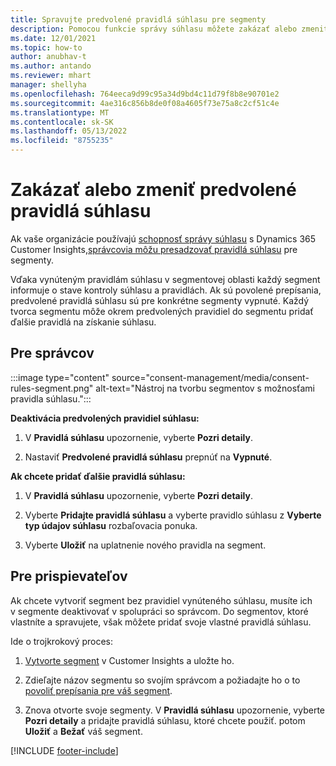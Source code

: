 ```yaml
---
title: Spravujte predvolené pravidlá súhlasu pre segmenty
description: Pomocou funkcie správy súhlasu môžete zakázať alebo zmeniť predvolené pravidlá súhlasu, ak sú povolené prepísania.
ms.date: 12/01/2021
ms.topic: how-to
author: anubhav-t
ms.author: antando
ms.reviewer: mhart
manager: shellyha
ms.openlocfilehash: 764eeca9d99c95a34d9bd4c11d79f8b8e90701e2
ms.sourcegitcommit: 4ae316c856b8de0f08a4605f73e75a8c2cf51c4e
ms.translationtype: MT
ms.contentlocale: sk-SK
ms.lasthandoff: 05/13/2022
ms.locfileid: "8755235"
---
```

# <a name="disable-or-change-default-consent-rules"></a>Zakázať alebo zmeniť predvolené pravidlá súhlasu

Ak vaše organizácie používajú [schopnosť správy súhlasu](consent-management/overview.md) s Dynamics 365 Customer Insights,[správcovia môžu presadzovať pravidlá súhlasu](activate-consent.md) pre segmenty. 

Vďaka vynúteným pravidlám súhlasu v segmentovej oblasti každý segment informuje o stave kontroly súhlasu a pravidlách. Ak sú povolené prepísania, predvolené pravidlá súhlasu sú pre konkrétne segmenty vypnuté. Každý tvorca segmentu môže okrem predvolených pravidiel do segmentu pridať ďalšie pravidlá na získanie súhlasu. 

## <a name="for-administrators"></a>Pre správcov

:::image type="content" source="consent-management/media/consent-rules-segment.png" alt-text="Nástroj na tvorbu segmentov s možnosťami pravidla súhlasu.":::

**Deaktivácia predvolených pravidiel súhlasu:**

1. V **Pravidlá súhlasu** upozornenie, vyberte **Pozri detaily**. 

1. Nastaviť **Predvolené pravidlá súhlasu** prepnúť na **Vypnuté**.

**Ak chcete pridať ďalšie pravidlá súhlasu:**

1. V **Pravidlá súhlasu** upozornenie, vyberte **Pozri detaily**. 

1. Vyberte **Pridajte pravidlá súhlasu** a vyberte pravidlo súhlasu z **Vyberte typ údajov súhlasu** rozbaľovacia ponuka.

1. Vyberte **Uložiť** na uplatnenie nového pravidla na segment.

## <a name="for-contributors"></a>Pre prispievateľov

Ak chcete vytvoriť segment bez pravidiel vynúteného súhlasu, musíte ich v segmente deaktivovať v spolupráci so správcom. Do segmentov, ktoré vlastníte a spravujete, však môžete pridať svoje vlastné pravidlá súhlasu.

Ide o trojkrokový proces: 
1. [Vytvorte segment](segments.md) v Customer Insights a uložte ho. 

1. Zdieľajte názov segmentu so svojím správcom a požiadajte ho o to [povoliť prepísania pre váš segment](activate-consent.md). 

1. Znova otvorte svoje segmenty. V **Pravidlá súhlasu** upozornenie, vyberte **Pozri detaily** a pridajte pravidlá súhlasu, ktoré chcete použiť. potom **Uložiť** a **Bežať** váš segment.



[!INCLUDE [footer-include](includes/footer-banner.md)] 
